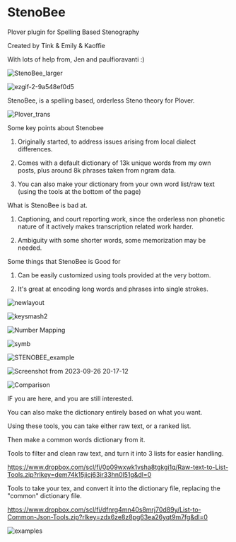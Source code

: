 # StenoBee
>

>
Plover plugin for Spelling Based Stenography
>
Created by Tink & Emily & Kaoffie
>
With lots of help from, Jen and paulfioravanti :)
>

>
![StenoBee_larger](https://github.com/Tink-Bell/StenoBee/assets/143440063/d2bb970e-0163-400d-a901-0e479134b88e)
>

>
![ezgif-2-9a548ef0d5](https://github.com/Tink-Bell/StenoBee/assets/143440063/1bc790b8-b83d-4e1a-a4f7-52ff6f215e7b)
>

>

>
StenoBee, is a spelling based, orderless Steno theory for Plover.
>

>
![Plover_trans](https://github.com/Tink-Bell/StenoBee/assets/143440063/a63cce07-d8e1-4d6b-bf80-89ff05a1cd79)
>

>
Some key points about Stenobee
>
1) Originally started, to address issues arising from local dialect differences.
>
2) Comes with a default dictionary of 13k unique words from my own posts, plus around 8k phrases taken from ngram data.
>
3) You can also make your dictionary from your own word list/raw text (using the tools at the bottom of the page)
>

>
What is StenoBee is bad at.
>
1) Captioning, and court reporting work, since the orderless non phonetic nature of it actively makes transcription related work harder.
>
2) Ambiguity with some shorter words, some memorization may be needed.
>

>
Some things that StenoBee is Good for
>
1) Can be easily customized using tools provided at the very bottom.
>
2) It's great at encoding long words and phrases into single strokes.
>

>

>
![newlayout](https://github.com/Tink-Bell/StenoBee/assets/143440063/64458a5f-b230-46f6-a254-20d46189f56a)
>

>
![keysmash2](https://github.com/Tink-Bell/StenoBee/assets/143440063/eb56d84e-c747-40c2-aed2-4ea564df62f9)
>

>
![Number Mapping](https://github.com/Tink-Bell/StenoBee/assets/143440063/5d05e90d-5b49-402d-a0f1-a75bd1e15633)
>

>
![symb](https://github.com/Tink-Bell/StenoBee/assets/143440063/0d6782ad-ca47-4e3f-9bf3-9ffa05324232)
>

>
![STENOBEE_example](https://github.com/Tink-Bell/StenoBee/assets/143440063/d35d6ba6-cf48-4928-ad1b-6ac3a1719c6b)
>

>
![Screenshot from 2023-09-26 20-17-12](https://github.com/Tink-Bell/StenoBee/assets/143440063/c6d5c685-e5ca-4707-8218-0b65ffb7bcd2)
>

>
![Comparison](https://github.com/Tink-Bell/StenoBee/assets/143440063/ad3bdf0f-a322-47df-b9cf-7e5ad4d334ea)
>

>
IF you are here, and you are still interested.
>
You can also make the dictionary entirely based on what you want.
>
Using these tools, you can take either raw text, or a ranked list.
>
Then make a common words dictionary from it.
>

>
Tools to filter and clean raw text, and turn it into 3 lists for easier handling.
>
https://www.dropbox.com/scl/fi/0p09wxwk1vsha8tgkgi1q/Raw-text-to-List-Tools.zip?rlkey=dem74k15jicj63ir33hn0l51g&dl=0
>

>
Tools to take your tex, and convert it into the dictionary file, replacing the "common" dictionary file.
>
https://www.dropbox.com/scl/fi/dfnrg4mn40s8mrj70d89y/List-to-Common-Json-Tools.zip?rlkey=zdx6ze8z8pg63ea26yqt9m7fg&dl=0
>

>
![examples](https://github.com/Tink-Bell/StenoBee/assets/143440063/a28a3695-86d0-4463-a5e6-3cf9dd6050b4)
>

